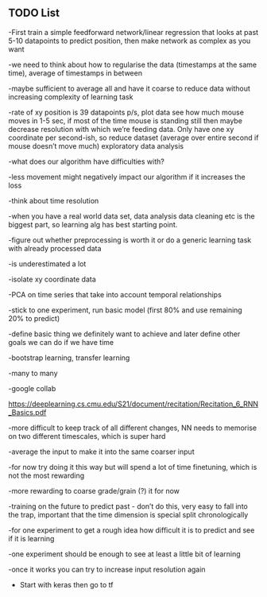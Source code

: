 ## TODO List

-First train a simple feedforward network/linear regression that looks at past 5-10 datapoints to predict position, then make network as complex as you want

-we need to think about how to regularise the data (timestamps at the same time), average of timestamps in between 

-maybe sufficient to average all and have it coarse to reduce data without increasing complexity of learning task

-rate of xy position is 39 datapoints p/s, plot data see how much mouse moves in 1-5 sec, if most of the time mouse is standing still then maybe decrease resolution with which we’re feeding data. Only have one xy coordinate per second-ish, so reduce dataset (average over entire second if mouse doesn’t move much) exploratory data analysis

-what does our algorithm have difficulties with?

-less movement might negatively impact our algorithm if it increases the loss

-think about time resolution

-when you have a real world data set, data analysis data cleaning etc is the biggest part, so learning alg has best starting point.

-figure out whether preprocessing is worth it or do a generic learning task with already processed data

-is underestimated a lot

-isolate xy coordinate data

-PCA on time series that take into account temporal relationships

-stick to one experiment, run basic model (first 80% and use remaining 20% to predict)

-define basic thing we definitely want to achieve and later define other goals we can do if we have time

-bootstrap learning, transfer learning

-many to many

-google collab

https://deeplearning.cs.cmu.edu/S21/document/recitation/Recitation_6_RNN_Basics.pdf 


-more difficult to keep track of all different changes, NN needs to memorise on two different timescales, which is super hard

-average the input to make it into the same coarser input

-for now try doing it this way but will spend a lot of time finetuning, which is not the most rewarding

-more rewarding to coarse grade/grain (?) it for now

-training on the future to predict past - don’t do this, very easy to fall into the trap, important that the time dimension is special split chronologically

-for one experiment to get a rough idea how difficult it is to predict and see if it is learning

-one experiment should be enough to see at least a little bit of learning

-once it works you can try to increase input resolution again

 - Start with keras then go to tf